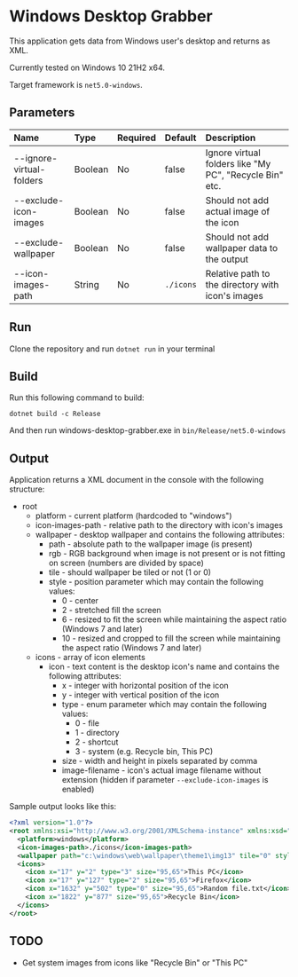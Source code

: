 # Windows Desktop Grabber

This application gets data from Windows user's desktop and returns as XML.

Currently tested on Windows 10 21H2 x64.

Target framework is `net5.0-windows`.

## Parameters

| Name                     | Type    | Required | Default   | Description |
|:-------------------------|:--------|:---------|:----------|:------------|
| --ignore-virtual-folders | Boolean | No       | false     | Ignore virtual folders like \"My PC\", \"Recycle Bin\" etc. |
| --exclude-icon-images    | Boolean | No       | false     | Should not add actual image of the icon |
| --exclude-wallpaper      | Boolean | No       | false     | Should not add wallpaper data to the output |
| --icon-images-path       | String  | No       | `./icons` | Relative path to the directory with icon's images |

## Run

Clone the repository and run `dotnet run` in your terminal

## Build

Run this following command to build:

`dotnet build -c Release`

And then run windows-desktop-grabber.exe in `bin/Release/net5.0-windows`

## Output

Application returns a XML document in the console with the following structure:

- root
  - platform - current platform (hardcoded to "windows")
  - icon-images-path - relative path to the directory with icon's images
  - wallpaper - desktop wallpaper and contains the following attributes:
    - path - absolute path to the wallpaper image (is present)
    - rgb - RGB background when image is not present or is not fitting on screen (numbers are divided by space)
    - tile - should wallpaper be tiled or not (1 or 0)
    - style - position parameter which may contain the following values:
      - 0 - center
      - 2 - stretched fill the screen
      - 6 - resized to fit the screen while maintaining the aspect ratio (Windows 7 and later)
      - 10 - resized and cropped to fill the screen while maintaining the aspect ratio (Windows 7 and later)
  - icons - array of icon elements
    - icon - text content is the desktop icon's name and contains the following attributes:
      - x - integer with horizontal position of the icon
      - y - integer with vertical position of the icon
	  - type - enum parameter which may contain the following values:
	  	- 0 - file
		- 1 - directory
		- 2 - shortcut
		- 3 - system (e.g. Recycle bin, This PC)
      - size - width and height in pixels separated by comma
	  - image-filename - icon's actual image filename without extension (hidden if parameter `--exclude-icon-images` is enabled)

Sample output looks like this:

```xml
<?xml version="1.0"?>
<root xmlns:xsi="http://www.w3.org/2001/XMLSchema-instance" xmlns:xsd="http://www.w3.org/2001/XMLSchema">
  <platform>windows</platform>
  <icon-images-path>./icons</icon-images-path>
  <wallpaper path="c:\windows\web\wallpaper\theme1\img13" tile="0" style="10" />
  <icons>
    <icon x="17" y="2" type="3" size="95,65">This PC</icon>   
    <icon x="17" y="127" type="2" size="95,65">Firefox</icon>
    <icon x="1632" y="502" type="0" size="95,65">Random file.txt</icon>
    <icon x="1822" y="877" size="95,65">Recycle Bin</icon>
  </icons>
</root>
```

## TODO

- Get system images from icons like "Recycle Bin" or "This PC"
